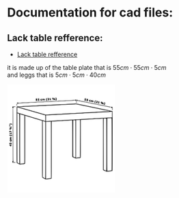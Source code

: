 # Documentation for cad files:

## Lack table refference:
- [Lack table refference](https://www.ikea.com/no/no/p/lack-bord-brunsvart-80104268/#content)

it is made up of the table plate that is $55 cm \cdot 55 cm \cdot 5 cm$  
and leggs that is $5 cm \cdot 5 cm \cdot 40 cm$

<img src="/cad/pictures/q7Eq5F01.svg" style="width:50%; display: block; background-color: transparent;"/>